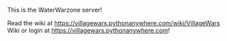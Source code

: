 This is the WaterWarzone server!

Read the wiki at https://villagewars.pythonanywhere.com/wiki/VillageWars Wiki or login at https://villagewars.pythonanywhere.com!